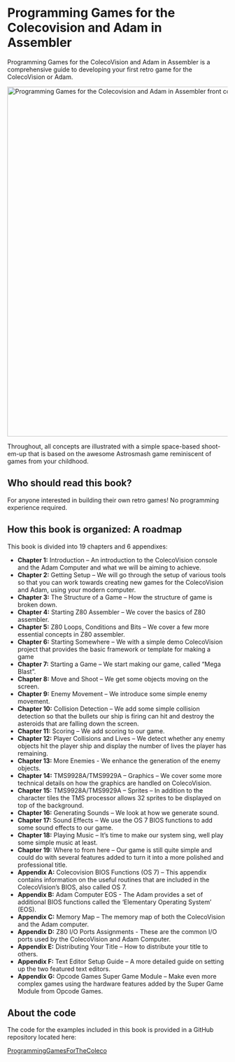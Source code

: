 # Programming Games for the Colecovision and Adam in Assembler

Programming Games for the ColecoVision and Adam in Assembler is a comprehensive guide to developing your first retro game for the ColecoVision or Adam.

<img alt="Programming Games for the Colecovision and Adam in Assembler front cover>" src="/assets/images/ProgrammingGamesForTheColecovisionV2.png" style="width:800px" />

Throughout, all concepts are illustrated with a simple space-based shoot-em-up that is based on the awesome Astrosmash game reminiscent of games from your childhood.

## Who should read this book?

For anyone interested in building their own retro games! No programming experience required.

## How this book is organized: A roadmap

This book is divided into 19 chapters and 6 appendixes:

- **Chapter 1:** Introduction – An introduction to the ColecoVision console and the Adam Computer and what we will be aiming to achieve.
- **Chapter 2:** Getting Setup – We will go through the setup of various tools so that you can work towards creating new games for the ColecoVision and Adam, using your modern computer.
- **Chapter 3:** The Structure of a Game – How the structure of game is broken down.
- **Chapter 4:** Starting Z80 Assembler – We cover the basics of Z80 assembler.
- **Chapter 5:** Z80 Loops, Conditions and Bits – We cover a few more essential concepts in Z80 assembler.
- **Chapter 6:** Starting Somewhere – We with a simple demo ColecoVision project that provides the basic framework or template for making a game
- **Chapter 7:** Starting a Game – We start making our game, called “Mega Blast”.
- **Chapter 8:** Move and Shoot – We get some objects moving on the screen.
- **Chapter 9:** Enemy Movement – We introduce some simple enemy movement.
- **Chapter 10:** Collision Detection – We add some simple collision detection so that the bullets our ship is firing can hit and destroy the asteroids that are falling down the screen.
- **Chapter 11:** Scoring – We add scoring to our game.
- **Chapter 12:** Player Collisions and Lives – We detect whether any enemy objects hit the player ship and display the number of lives the player has remaining.
- **Chapter 13:** More Enemies - We enhance the generation of the enemy objects.
- **Chapter 14:** TMS9928A/TMS9929A – Graphics – We cover some more technical details on how the graphics are handled on ColecoVision.
- **Chapter 15:** TMS9928A/TMS9929A – Sprites – In addition to the character tiles the TMS processor allows 32 sprites to be displayed on top of the background.
- **Chapter 16:** Generating Sounds – We look at how we generate sound.
- **Chapter 17:** Sound Effects – We use the OS 7 BIOS functions to add some sound effects to our game.
- **Chapter 18:** Playing Music – It’s time to make our system sing, well play some simple music at least.
- **Chapter 19:** Where to from here – Our game is still quite simple and could do with several features added to turn it into a more polished and professional title.
- **Appendix A:** Colecovision BIOS Functions (OS 7) – This appendix contains information on the useful routines that are included in the ColecoVision’s BIOS, also called OS 7.
- **Appendix B:** Adam Computer EOS - The Adam provides a set of additional BIOS functions called the ‘Elementary Operating System’ (EOS).
- **Appendix C:** Memory Map – The memory map of both the ColecoVision and the Adam computer.
- **Appendix D:** Z80 I/O Ports Assignments - These are the common I/O ports used by the ColecoVision and Adam Computer.
- **Appendix E:** Distributing Your Title – How to distribute your title to others.
- **Appendix F:** Text Editor Setup Guide – A more detailed guide on setting up the two featured text editors.
- **Appendix G:** Opcode Games Super Game Module – Make even more complex games using the hardware features added by the Super Game Module from Opcode Games.

## About the code

The code for the examples included in this book is provided in a GitHub repository located here:

[ProgrammingGamesForTheColeco](https://github.com/tony-cruise/ProgrammingGamesForTheColeco)
